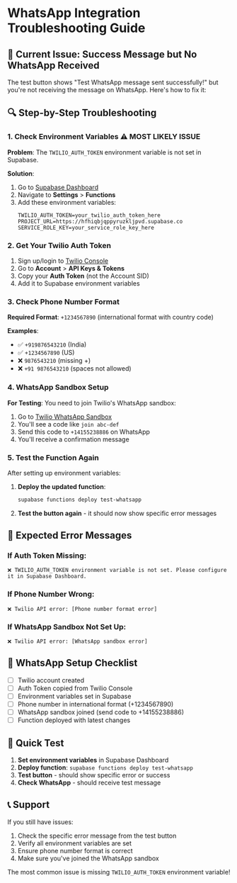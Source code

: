 # WhatsApp Integration Troubleshooting Guide

## 🚨 Current Issue: Success Message but No WhatsApp Received

The test button shows "Test WhatsApp message sent successfully!" but you're not receiving the message on WhatsApp. Here's how to fix it:

## 🔍 Step-by-Step Troubleshooting

### 1. **Check Environment Variables** ⚠️ MOST LIKELY ISSUE

**Problem**: The `TWILIO_AUTH_TOKEN` environment variable is not set in Supabase.

**Solution**:
1. Go to [Supabase Dashboard](https://supabase.com/dashboard/project/hfhiqbjqppyruzkljpvd/settings/functions)
2. Navigate to **Settings** > **Functions**
3. Add these environment variables:
   ```
   TWILIO_AUTH_TOKEN=your_twilio_auth_token_here
   PROJECT_URL=https://hfhiqbjqppyruzkljpvd.supabase.co
   SERVICE_ROLE_KEY=your_service_role_key_here
   ```

### 2. **Get Your Twilio Auth Token**

1. Sign up/login to [Twilio Console](https://console.twilio.com/)
2. Go to **Account** > **API Keys & Tokens**
3. Copy your **Auth Token** (not the Account SID)
4. Add it to Supabase environment variables

### 3. **Check Phone Number Format**

**Required Format**: `+1234567890` (international format with country code)

**Examples**:
- ✅ `+919876543210` (India)
- ✅ `+1234567890` (US)
- ❌ `9876543210` (missing +)
- ❌ `+91 9876543210` (spaces not allowed)

### 4. **WhatsApp Sandbox Setup**

**For Testing**: You need to join Twilio's WhatsApp sandbox:

1. Go to [Twilio WhatsApp Sandbox](https://console.twilio.com/us1/develop/sms/manage/whatsapp-sandbox)
2. You'll see a code like `join abc-def`
3. Send this code to `+14155238886` on WhatsApp
4. You'll receive a confirmation message

### 5. **Test the Function Again**

After setting up environment variables:

1. **Deploy the updated function**:
   ```bash
   supabase functions deploy test-whatsapp
   ```

2. **Test the button again** - it should now show specific error messages

## 🔧 Expected Error Messages

### If Auth Token Missing:
```
❌ TWILIO_AUTH_TOKEN environment variable is not set. Please configure it in Supabase Dashboard.
```

### If Phone Number Wrong:
```
❌ Twilio API error: [Phone number format error]
```

### If WhatsApp Sandbox Not Set Up:
```
❌ Twilio API error: [WhatsApp sandbox error]
```

## 📱 WhatsApp Setup Checklist

- [ ] Twilio account created
- [ ] Auth Token copied from Twilio Console
- [ ] Environment variables set in Supabase
- [ ] Phone number in international format (+1234567890)
- [ ] WhatsApp sandbox joined (send code to +14155238886)
- [ ] Function deployed with latest changes

## 🎯 Quick Test

1. **Set environment variables** in Supabase Dashboard
2. **Deploy function**: `supabase functions deploy test-whatsapp`
3. **Test button** - should show specific error or success
4. **Check WhatsApp** - should receive test message

## 📞 Support

If you still have issues:
1. Check the specific error message from the test button
2. Verify all environment variables are set
3. Ensure phone number format is correct
4. Make sure you've joined the WhatsApp sandbox

The most common issue is missing `TWILIO_AUTH_TOKEN` environment variable! 
